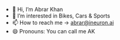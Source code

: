 - 👋 Hi, I’m Abrar Khan
- 👀 I’m interested in Bikes, Cars & Sports
- 📫 How to reach me -> abrar@ineuron.ai
- 😄 Pronouns: You can call me AK

<!---
helloabrar/helloabrar is a ✨ special ✨ repository because its `README.md` (this file) appears on your GitHub profile.
You can click the Preview link to take a look at your changes.
--->
